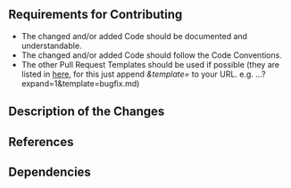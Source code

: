 ## Requirements for Contributing

* The changed and/or added Code should be documented and understandable.
* The changed and/or added Code should follow the Code Conventions.
* The other Pull Request Templates should be used if possible (they are listed in [here](https://github.com/danthe1st/DanBot1/tree/master/.github/PULL_REQUEST_TEMPLATE), for this just append *&template=<Pull Request Template Name>* to your URL. e.g. ...?expand=1&template=bugfix.md)

## Description of the Changes

<!--
Please describe all changes made in this Pull Request.
-->

## References

<!--
If this Pull Request Refers to anything, that should be documented here.
-->

## Dependencies

<!--
If there are some new Dependencies, they should be listed here.
-->